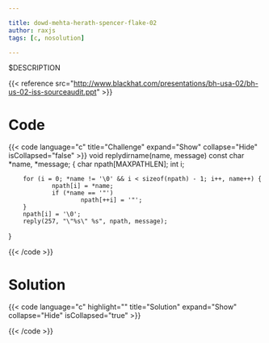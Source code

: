 ```yaml
---

title: dowd-mehta-herath-spencer-flake-02
author: raxjs
tags: [c, nosolution]

---
```


$DESCRIPTION

<!--more-->
{{< reference src="http://www.blackhat.com/presentations/bh-usa-02/bh-us-02-iss-sourceaudit.ppt" >}}

# Code
{{< code language="c"  title="Challenge" expand="Show" collapse="Hide" isCollapsed="false" >}}
void
replydirname(name, message)
        const char *name, *message;
{
        char npath[MAXPATHLEN];
        int i;

        for (i = 0; *name != '\0' && i < sizeof(npath) - 1; i++, name++) {
                npath[i] = *name;
                if (*name == '"')
                        npath[++i] = '"';
        }
        npath[i] = '\0';
        reply(257, "\"%s\" %s", npath, message);
}

{{< /code >}}

# Solution
{{< code language="c" highlight="" title="Solution" expand="Show" collapse="Hide" isCollapsed="true" >}}

{{< /code >}}